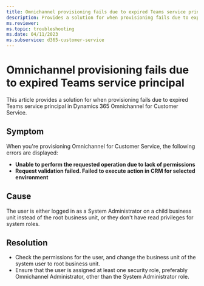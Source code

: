 ```yaml
---
title: Omnichannel provisioning fails due to expired Teams service principal
description: Provides a solution for when provisioning fails due to expired Teams service principal in Dynamics 365 Omnichannel for Customer Service.
ms.reviewer: 
ms.topic: troubleshooting
ms.date: 04/11/2023
ms.subservice: d365-customer-service
---
```


# Omnichannel provisioning fails due to expired Teams service principal

This article provides a solution for when provisioning fails due to expired Teams service principal in Dynamics 365 Omnichannel for Customer Service.

## Symptom

 When you're provisioning Omnichannel for Customer Service, the following errors are displayed:

-  **Unable to perform the requested operation due to lack of permissions**
- **Request validation failed. Failed to execute action in CRM for selected environment**

## Cause

The user is either logged in as a System Administrator on a child business unit instead of the root business unit, or they don't have read privileges for system roles.

## Resolution

- Check the permissions for the user, and change the business unit of the system user to root business unit.
- Ensure that the user is assigned at least one security role, preferably Omnichannel Administrator, other than the System Administrator role.
